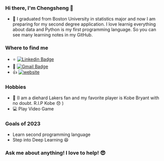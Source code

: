 ### Hi there, I'm Chengsheng 👋 
* 🌱  I graduated from Boston University in statistics major and now I am preparing for my second degree application. I love learnig everything about data and Python is my first programming language. So you can see many learning notes in my GitHub. 
 ### Where to find me 
  * :star:    [![Linkedin Badge](https://img.shields.io/badge/-ChengshengDeng-blue?style=flat-square&logo=Linkedin&logoColor=white&link=https://www.linkedin.com/in/ChengshengDeng/)](https://linkedin.com/in/ChengshengDeng) 
  * :e-mail:  [![Gmail Badge](https://img.shields.io/badge/-dylandeng1997@gmail.com-c14438?style=flat-square&logo=Gmail&logoColor=white&link=mailto:dylanden@bu.edu)](mailto:dylanden@bu.edu) 
  * :+1:     [![website](https://img.shields.io/badge/https://dengchengsheng.netlify.com/-3693F3?style=flat-square&logo=icloud&logoColor=white)](https://dengchengsheng.netlify.com/) 
  ### Hobbies 
  *  :basketball: (I am a diehard Lakers fan and my favorite player is Kobe Bryant with no doubt. R.I.P Kobe :disappointed: ) 
  *  :computer:   Play Video Game  
  ### Goals of 2023
  * Learn second programming language  
  * Step into Deep Learning :laughing:
  ### Ask me about anything! I love to help! :sunglasses:  
